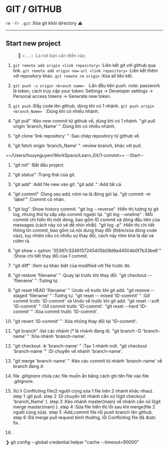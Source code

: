 # **GIT** / **GITHUB**
`rm -fr .git` :Xóa git khỏi directory **:warning:**

---

## Start new project

> :book: `<...>` :Là nơi bạn cần điền vào.

1. `git remote add origin <link repository>` :Liên kết git với github qua link.
   `git remote add origin new-url <link repository>` :Liên kết thêm với repository khác.
   `git remote rm origin` :Xóa all liên kết.

1. `git push -u origin <branch name> ` :Lần đầu tiên push.
   note: passwork là token,
         cách truy cập your token: Settings -> Developer settings -> Personal access tokens -> Generate new token.

2. `git push` :Đẩy code lên github, dùng khi có 1 nhánh.
   `git push origin <branch_Name> ` :Dùng khi có nhiều nhánh.

3. "git pull" :Kéo new commit từ github về, dùng khi có 1 nhánh.
   "git pull origin 'branch_Name' " :Dùng khi có nhiều nhánh.

4. "git clone 'link repository' " :Sao chép repository từ github về.

5. "git fetch origin 'branch_Name' " :review branch, khác với pull.

==/Users/huuynguyen/WorkSpace/Learn_Git/1-commit==
            --Start--
1. "git init" :Bắt đầu project.

2. "git status" :Trạng thái của git.

3. "git add" :Add file new vào git.
   "git add ." :Add tất cả.

4. "git commit" :Dùng sau add, nôm na là đóng gói lại.
   "git commit -m 'label'" :Commit có nhãn.

5. "git log" :Show history commit.
   "git log --reverse" :Hiển thị tương tự git log, nhưng thứ tự sắp xếp commit ngược lại.
   "git log --oneline" : Mỗi commit chỉ hiển thị một dòng, bao gồm ID commit và dòng đầu tiên của messages (cách này có vẻ dễ nhìn nhất).
   "git log -p" :Hiển thị chi tiết thông tin commit, bao gồm cả nội dung thay đổi (thêm/xóa dòng code nào), tuy nhiên nếu có nhiều sự thay đổi, cách này nhìn khá là dài và rườm rà.

6. "git show + option '35397c3349157245405b09d9a44504b0f7b33be6'" :Show chi tiết thay đổi của 1 commit.

7. "git diff" :Xem sự khác biệt của modified với file trước đó.

8. "git restore 'filename' " :Quay lại trước khi thay đổi.
   "git checkout -- 'filename' " :Tương tự.

9. "git reset HEAD 'filename' " :Undo về trước khi git add.
   "git restore --staged 'filename' " :Tương tự.
   "git reset -- mixed 'ID-commit' " :Gỡ commit trước 'ID-commit' và Undo về trước khi git add.
   "git reset --soft 'ID-commit' " :Gỡ commit trước 'ID-commit'.
   "git reset --hard 'ID-commit' " :Xóa commit trước 'ID-commit'.

10. "git revert 'ID-commit' " :Xóa những thay đổi tại 'ID-commit'.

11. "git branch" :list các nhánh (* là nhánh đang ở).
    "git branch -D 'branch-name' " :Xóa nhánh 'branch-name'.

12. "git checkout -b 'branch-name' " :Tạo 1 nhánh mới.
    "git checkout 'branch-name '" :Di chuyển về nhánh 'branch-name'.

13. "git merge 'branch-name' " :Kéo các commit từ nhánh 'branch-name' về branch đang ở.

14. file .gitignore chứa các file muốn ẩn bằng cách ghi tên file vào file .gitignore.

15. Xử lí Conflicting file(2 người cùng sửa 1 file trên 2 nhánh khác nhau).
  step 1 :git pull.
  step 2 :Di chuyển tới nhánh cần xử lí(git checkout 'branch_Name' ).
  step 3 :Kéo nhánh master(main) về nhánh cần xử lí(git merge master(main) ).
  step 4 :Sửa file hiển thị lỗi sau khi merge(file 2 người cùng sửa).
  step 5 :Add,commit file rồi push branch lên github.
  step 6 :Đã merge pull request bình thường, lỗi Conflicting file đã được fix.

16.
   ❯ git config --global credential.helper "cache --timeout=90000"

